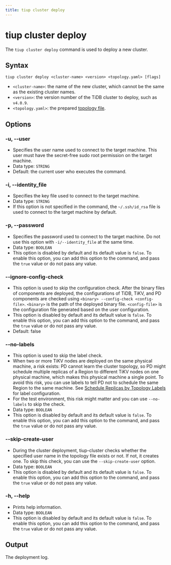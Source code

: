 ```yaml
---
title: tiup cluster deploy
---
```


# tiup cluster deploy

The `tiup cluster deploy` command is used to deploy a new cluster.

## Syntax

```shell
tiup cluster deploy <cluster-name> <version> <topology.yaml> [flags]
```

- `<cluster-name>`: the name of the new cluster, which cannot be the same as the existing cluster names.
- `<version>`: the version number of the TiDB cluster to deploy, such as `v4.0.9`.
- `<topology.yaml>`: the prepared [topology file](/tiup/tiup-cluster-topology-reference.md).

## Options

### -u, --user

- Specifies the user name used to connect to the target machine. This user must have the secret-free sudo root permission on the target machine.
- Data type: `STRING`
- Default: the current user who executes the command.

### -i, --identity_file

- Specifies the key file used to connect to the target machine.
- Data type: `STRING`
- If this option is not specified in the command, the `~/.ssh/id_rsa` file is used to connect to the target machine by default.

### -p, --password

- Specifies the password used to connect to the target machine. Do not use this option with `-i/--identity_file` at the same time.
- Data type: `BOOLEAN`
- This option is disabled by default and its default value is `false`. To enable this option, you can add this option to the command, and pass the `true` value or do not pass any value.

### --ignore-config-check

- This option is used to skip the configuration check. After the binary files of components are deployed, the configurations of TiDB, TiKV, and PD components are checked using `<binary> --config-check <config-file>`. `<binary>` is the path of the deployed binary file. `<config-file>` is the configuration file generated based on the user configuration.
- This option is disabled by default and its default value is `false`. To enable this option, you can add this option to the command, and pass the `true` value or do not pass any value.
- Default: false

### --no-labels

- This option is used to skip the label check.
- When two or more TiKV nodes are deployed on the same physical machine, a risk exists: PD cannot learn the cluster topology, so PD might schedule multiple replicas of a Region to different TiKV nodes on one physical machine, which makes this physical machine a single point. To avoid this risk, you can use labels to tell PD not to schedule the same Region to the same machine. See [Schedule Replicas by Topology Labels](/schedule-replicas-by-topology-labels.md) for label configuration.
- For the test environment, this risk might matter and you can use `--no-labels` to skip the check.
- Data type: `BOOLEAN`
- This option is disabled by default and its default value is `false`. To enable this option, you can add this option to the command, and pass the `true` value or do not pass any value.

### --skip-create-user

- During the cluster deployment, tiup-cluster checks whether the specified user name in the topology file exists or not. If not, it creates one. To skip this check, you can use the `--skip-create-user` option.
- Data type: `BOOLEAN`
- This option is disabled by default and its default value is `false`. To enable this option, you can add this option to the command, and pass the `true` value or do not pass any value.

### -h, --help

- Prints help information.
- Data type: `BOOLEAN`
- This option is disabled by default and its default value is `false`. To enable this option, you can add this option to the command, and pass the `true` value or do not pass any value.

## Output

The deployment log.
